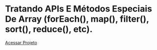 # Tratando APIs E Métodos Especiais De Array (forEach(), map(), filter(), sort(), reduce(), etc).


[Acessar Projeto](https://alura-books-metodos-de-array-ten.vercel.app/)


